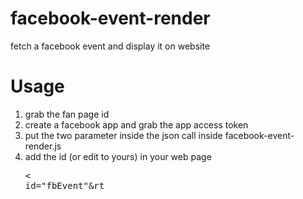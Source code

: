 # facebook-event-render
fetch a facebook event and display it on website

# Usage
1. grab the fan page id
2. create a facebook app and grab the app access token
3. put the two parameter inside the json call inside facebook-event-render.js
4. add the id (or edit to yours) in your web page <pre>&lt; id="fbEvent"&rt</code></pre>
